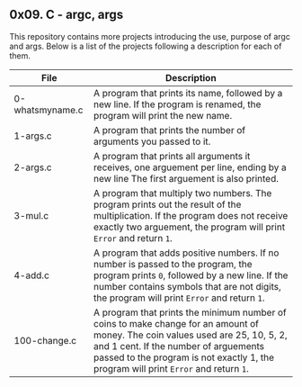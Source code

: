 ## 0x09. C - argc, args

This repository contains more projects introducing the use, purpose of argc and args. Below is a list of the projects following a description for each of them.



| File            | Description                              |
| --------------- | ---------------------------------------- |
| 0-whatsmyname.c | A program that prints its name, followed by a new line. If the program is renamed, the program will print the new name. |
| 1-args.c        | A program that prints the number of arguments you passed to it. |
| 2-args.c        | A program that prints all arguments it receives, one arguement per line, ending by a new line The first arguement is also printed. |
| 3-mul.c         | A program that multiply two numbers. The program prints out the result of the multiplication. If the program does not receive exactly two arguement, the program will print `Error` and return `1`. |
| 4-add.c         | A program that adds positive numbers. If no number is passed to the program, the program prints `0`, followed by a new line. If the number contains symbols that are not digits, the program will print `Error` and return `1`. |
| 100-change.c    | A program that prints the minimum number of coins to make change for an amount of money. The coin values used are 25, 10, 5, 2, and 1 cent. If the number of arguements passed to the program is not exactly 1, the program will print `Error` and return `1`. |





